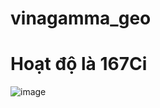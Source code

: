 # vinagamma_geo

# Hoạt độ là 167Ci

![image](https://github.com/ptanhdnn/vinagamma_geo/assets/79252891/a8f6b43f-5512-4e2f-9443-d86d33b0a454)
